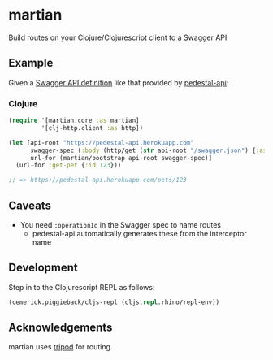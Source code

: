 # martian
Build routes on your Clojure/Clojurescript client to a Swagger API

## Example
Given a [Swagger API definition](https://pedestal-api.herokuapp.com/swagger.json)
like that provided by [pedestal-api](https://github.com/oliyh/pedestal-api):

### Clojure
```clojure
(require '[martian.core :as martian]
         '[clj-http.client :as http])

(let [api-root "https://pedestal-api.herokuapp.com"
      swagger-spec (:body (http/get (str api-root "/swagger.json") {:as :json}))
      url-for (martian/bootstrap api-root swagger-spec)]
  (url-for :get-pet {:id 123}))

;; => https://pedestal-api.herokuapp.com/pets/123
```

## Caveats
- You need `:operationId` in the Swagger spec to name routes
  - pedestal-api automatically generates these from the interceptor name

## Development
Step in to the Clojurescript REPL as follows:
```clojure
(cemerick.piggieback/cljs-repl (cljs.repl.rhino/repl-env))
```

## Acknowledgements
martian uses [tripod](https://github.com/frankiesardo/tripod) for routing.
